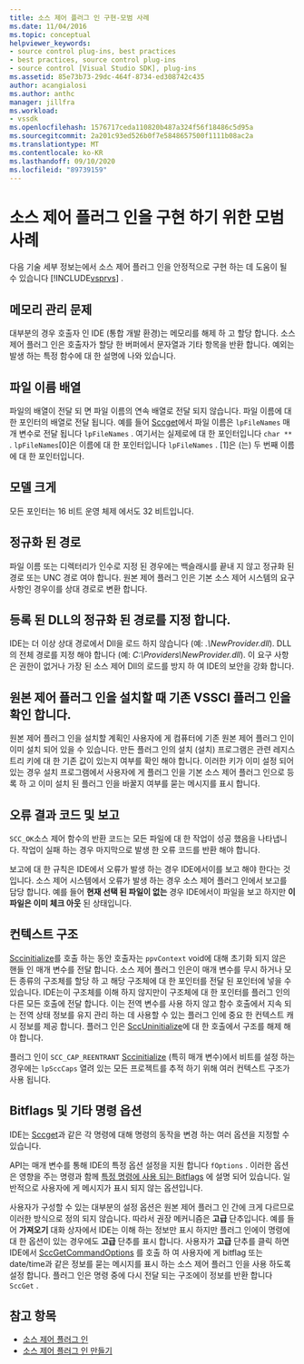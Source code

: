 ```yaml
---
title: 소스 제어 플러그 인 구현-모범 사례
ms.date: 11/04/2016
ms.topic: conceptual
helpviewer_keywords:
- source control plug-ins, best practices
- best practices, source control plug-ins
- source control [Visual Studio SDK], plug-ins
ms.assetid: 85e73b73-29dc-464f-8734-ed308742c435
author: acangialosi
ms.author: anthc
manager: jillfra
ms.workload:
- vssdk
ms.openlocfilehash: 1576717ceda110820b487a324f56f18486c5d95a
ms.sourcegitcommit: 2a201c93ed526b0f7e5848657500f1111b08ac2a
ms.translationtype: MT
ms.contentlocale: ko-KR
ms.lasthandoff: 09/10/2020
ms.locfileid: "89739159"
---
```

# <a name="best-practices-for-implementing-a-source-control-plug-in"></a>소스 제어 플러그 인을 구현 하기 위한 모범 사례
다음 기술 세부 정보는에서 소스 제어 플러그 인을 안정적으로 구현 하는 데 도움이 될 수 있습니다 [!INCLUDE[vsprvs](../code-quality/includes/vsprvs_md.md)] .

## <a name="memory-management-issues"></a>메모리 관리 문제
 대부분의 경우 호출자 인 IDE (통합 개발 환경)는 메모리를 해제 하 고 할당 합니다. 소스 제어 플러그 인은 호출자가 할당 한 버퍼에서 문자열과 기타 항목을 반환 합니다. 예외는 발생 하는 특정 함수에 대 한 설명에 나와 있습니다.

## <a name="arrays-of-file-names"></a>파일 이름 배열
 파일의 배열이 전달 되 면 파일 이름의 연속 배열로 전달 되지 않습니다. 파일 이름에 대 한 포인터의 배열로 전달 됩니다. 예를 들어 [Sccget](../extensibility/sccget-function.md)에서 파일 이름은 `lpFileNames` 매개 변수로 전달 됩니다 `lpFileNames` . 여기서는 실제로에 대 한 포인터입니다 `char **` . `lpFileNames`[0]은 이름에 대 한 포인터입니다 `lpFileNames` . [1]은 (는) 두 번째 이름에 대 한 포인터입니다.

## <a name="large-model"></a>모델 크게
 모든 포인터는 16 비트 운영 체제 에서도 32 비트입니다.

## <a name="fully-qualified-paths"></a>정규화 된 경로
 파일 이름 또는 디렉터리가 인수로 지정 된 경우에는 백슬래시를 끝내 지 않고 정규화 된 경로 또는 UNC 경로 여야 합니다. 원본 제어 플러그 인은 기본 소스 제어 시스템의 요구 사항인 경우이를 상대 경로로 변환 합니다.

## <a name="specify-a-fully-qualified-path-for-the-registered-dll"></a>등록 된 DLL의 정규화 된 경로를 지정 합니다.
 IDE는 더 이상 상대 경로에서 Dll을 로드 하지 않습니다 (예: *.\NewProvider.dll*). DLL의 전체 경로를 지정 해야 합니다 (예: *C:\Providers\NewProvider.dll*). 이 요구 사항은 권한이 없거나 가장 된 소스 제어 Dll의 로드를 방지 하 여 IDE의 보안을 강화 합니다.

## <a name="check-for-an-existing-vssci-plug-in-when-you-install-your-source-control-plug-in"></a>원본 제어 플러그 인을 설치할 때 기존 VSSCI 플러그 인을 확인 합니다.
 원본 제어 플러그 인을 설치할 계획인 사용자에 게 컴퓨터에 기존 원본 제어 플러그 인이 이미 설치 되어 있을 수 있습니다. 만든 플러그 인의 설치 (설치) 프로그램은 관련 레지스트리 키에 대 한 기존 값이 있는지 여부를 확인 해야 합니다. 이러한 키가 이미 설정 되어 있는 경우 설치 프로그램에서 사용자에 게 플러그 인을 기본 소스 제어 플러그 인으로 등록 하 고 이미 설치 된 플러그 인을 바꿀지 여부를 묻는 메시지를 표시 합니다.

## <a name="error-result-codes-and-reporting"></a>오류 결과 코드 및 보고
 `SCC_OK`소스 제어 함수의 반환 코드는 모든 파일에 대 한 작업이 성공 했음을 나타냅니다. 작업이 실패 하는 경우 마지막으로 발생 한 오류 코드를 반환 해야 합니다.

 보고에 대 한 규칙은 IDE에서 오류가 발생 하는 경우 IDE에서이를 보고 해야 한다는 것입니다. 소스 제어 시스템에서 오류가 발생 하는 경우 소스 제어 플러그 인에서 보고를 담당 합니다. 예를 들어 **현재 선택 된 파일이 없는** 경우 IDE에서이 파일을 보고 하지만 **이 파일은 이미 체크 아웃** 된 상태입니다.

## <a name="the-context-structure"></a>컨텍스트 구조
 [Sccinitialize](../extensibility/sccinitialize-function.md)를 호출 하는 동안 호출자는 `ppvContext` void에 대해 초기화 되지 않은 핸들 인 매개 변수를 전달 합니다. 소스 제어 플러그 인은이 매개 변수를 무시 하거나 모든 종류의 구조체를 할당 하 고 해당 구조체에 대 한 포인터를 전달 된 포인터에 넣을 수 있습니다. IDE는이 구조체를 이해 하지 않지만이 구조체에 대 한 포인터를 플러그 인의 다른 모든 호출에 전달 합니다. 이는 전역 변수를 사용 하지 않고 함수 호출에서 지속 되는 전역 상태 정보를 유지 관리 하는 데 사용할 수 있는 플러그 인에 중요 한 컨텍스트 캐시 정보를 제공 합니다. 플러그 인은 [SccUninitialize](../extensibility/sccuninitialize-function.md)에 대 한 호출에서 구조를 해제 해야 합니다.

 플러그 인이 `SCC_CAP_REENTRANT` [Sccinitialize](../extensibility/sccinitialize-function.md) (특히 매개 변수)에서 비트를 설정 하는 경우에는 `lpSccCaps` 열려 있는 모든 프로젝트를 추적 하기 위해 여러 컨텍스트 구조가 사용 됩니다.

## <a name="bitflags-and-other-command-options"></a>Bitflags 및 기타 명령 옵션
 IDE는 [Sccget](../extensibility/sccget-function.md)과 같은 각 명령에 대해 명령의 동작을 변경 하는 여러 옵션을 지정할 수 있습니다.

 API는 매개 변수를 통해 IDE의 특정 옵션 설정을 지원 합니다 `fOptions` . 이러한 옵션은 영향을 주는 명령과 함께 [특정 명령에 사용 되는 Bitflags](../extensibility/bitflags-used-by-specific-commands.md) 에 설명 되어 있습니다. 일반적으로 사용자에 게 메시지가 표시 되지 않는 옵션입니다.

 사용자가 구성할 수 있는 대부분의 설정 옵션은 원본 제어 플러그 인 간에 크게 다르므로 이러한 방식으로 정의 되지 않습니다. 따라서 권장 메커니즘은 **고급** 단추입니다. 예를 들어 **가져오기** 대화 상자에서 IDE는 이해 하는 정보만 표시 하지만 플러그 인에이 명령에 대 한 옵션이 있는 경우에도 **고급** 단추를 표시 합니다. 사용자가 **고급** 단추를 클릭 하면 IDE에서 [SccGetCommandOptions](../extensibility/sccgetcommandoptions-function.md) 를 호출 하 여 사용자에 게 bitflag 또는 date/time과 같은 정보를 묻는 메시지를 표시 하는 소스 제어 플러그 인을 사용 하도록 설정 합니다. 플러그 인은 명령 중에 다시 전달 되는 구조에이 정보를 반환 합니다 `SccGet` .

## <a name="see-also"></a>참고 항목
- [소스 제어 플러그 인](../extensibility/source-control-plug-ins.md)
- [소스 제어 플러그 인 만들기](../extensibility/internals/creating-a-source-control-plug-in.md)

